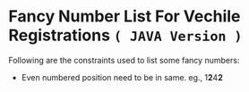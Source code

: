 # Fancy Number List For Vechile Registrations `( JAVA Version )`

Following are the constraints used to list some fancy numbers:
* Even numbered position need to be in same. eg., 1**2**4**2**
